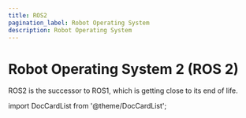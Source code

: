```yaml
---
title: ROS2
pagination_label: Robot Operating System
description: Robot Operating System
---
```


# Robot Operating System 2 (ROS 2)

ROS2 is the successor to ROS1, which is getting close to its end of life.

import DocCardList from '@theme/DocCardList';

<DocCardList />

